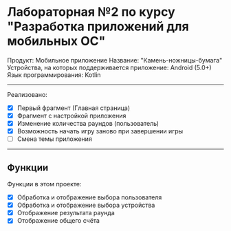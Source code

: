 # Лабораторная №2 по курсу "Разработка приложений для мобильных ОС"
Продукт: Мобильное приложение 
Название: "Камень-ножницы-бумага"
Устройства, на которых поддерживается приложение: Android (5.0+)
Язык программирования: Kotlin

---
Реализовано:

- [x] Первый фрагмент (Главная страница)
- [x] Фрагмент с настройкой приложения
- [x] Изменение количества раундов (пользователь)
- [x] Возможность начать игру заново при завершении игры
- [ ] Смена темы приложения

---

## Функции
Функции в этом проекте:
- [x] Обработка и отображение выбора пользователя
- [x] Обработка и отображение выбора устройства 
- [x] Отображение результата раунда
- [x] Отображение общего счёта
